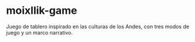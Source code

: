# moixllik-game
Juego de tablero inspirado en las culturas de los Andes, con tres modos de juego y un marco narrativo.

